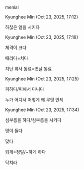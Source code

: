 menial

Kyunghee Min (Oct 23, 2025, 17:12)

하찮은 일을 시키다

Kyunghee Min (Oct 23, 2025, 17:19)

체격이 크다

때리다=치다

지난 회사 동료=옛날 동료

Kyunghee Min (Oct 23, 2025, 17:25)

피하다/피해서 다니다

누가 어디서 어떻게 왜 무엇 언제

Kyunghee Min (Oct 23, 2025, 17:34)

심부름을 하다/심부름을 시키다

멍이 들다

맞다

되게=정말/~하게 하다

닥치라